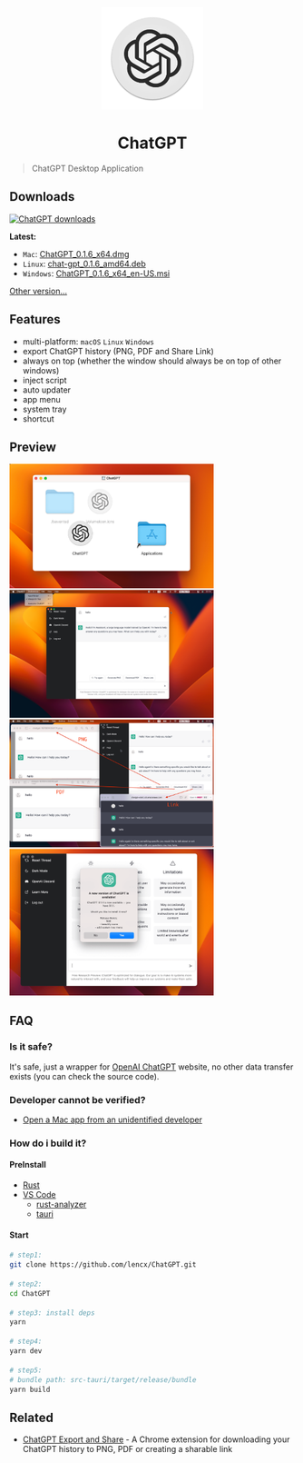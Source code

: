 <p align="center">
  <img width="180" src="./logo.png" alt="ChatGPT">
  <h1 align="center">ChatGPT</h1>
</p>

> ChatGPT Desktop Application

## Downloads

[![ChatGPT downloads](https://img.shields.io/github/downloads/lencx/ChatGPT/total.svg?style=flat-square)](https://github.com/lencx/ChatGPT/releases)

**Latest:**

- `Mac`: [ChatGPT_0.1.6_x64.dmg](https://github.com/lencx/ChatGPT/releases/download/v0.1.5/ChatGPT_0.1.6_x64.dmg)
- `Linux`: [chat-gpt_0.1.6_amd64.deb](https://github.com/lencx/ChatGPT/releases/download/v0.1.5/chat-gpt_0.1.6_amd64.deb)
- `Windows`: [ChatGPT_0.1.6_x64_en-US.msi](https://github.com/lencx/ChatGPT/releases/download/v0.1.5/ChatGPT_0.1.6_x64_en-US.msi)

[Other version...](https://github.com/lencx/ChatGPT/releases)

## Features

- multi-platform: `macOS` `Linux` `Windows`
- export ChatGPT history (PNG, PDF and Share Link)
- always on top (whether the window should always be on top of other windows)
- inject script
- auto updater
- app menu
- system tray
- shortcut

## Preview

<img width="360" src="./assets/install.png" alt="install"> <img width="360" src="./assets/chat.png" alt="chat">
<img width="360" src="./assets/export.png" alt="export"> <img width="360" src="./assets/auto-update.png" alt="auto update">

## FAQ

### Is it safe?

It's safe, just a wrapper for [OpenAI ChatGPT](https://chat.openai.com) website, no other data transfer exists (you can check the source code).

### Developer cannot be verified?

- [Open a Mac app from an unidentified developer](https://support.apple.com/en-sg/guide/mac-help/mh40616/mac)

### How do i build it?

#### PreInstall

- [Rust](https://www.rust-lang.org/)
- [VS Code](https://code.visualstudio.com/)
  - [rust-analyzer](https://marketplace.visualstudio.com/items?itemName=rust-lang.rust-analyzer)
  - [tauri](https://marketplace.visualstudio.com/items?itemName=tauri-apps.tauri-vscode)

#### Start

```bash
# step1:
git clone https://github.com/lencx/ChatGPT.git

# step2:
cd ChatGPT

# step3: install deps
yarn

# step4:
yarn dev

# step5:
# bundle path: src-tauri/target/release/bundle
yarn build
```

## Related

- [ChatGPT Export and Share](https://github.com/liady/ChatGPT-pdf) - A Chrome extension for downloading your ChatGPT history to PNG, PDF or creating a sharable link

